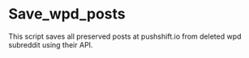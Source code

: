 # Save_wpd_posts
This script saves all preserved posts at pushshift.io from deleted wpd subreddit using their API.
